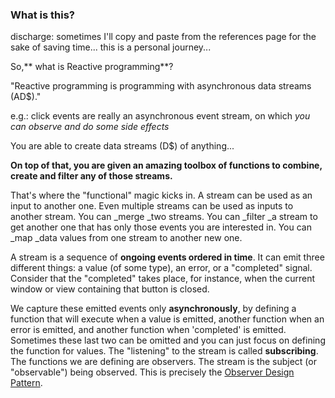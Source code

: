 ### What is this?

discharge: sometimes I'll copy and paste from the references page for the sake of saving time... this is a personal journey...

So,** what is Reactive programming**?

"Reactive programming is programming with asynchronous data streams \(AD$\)."

e.g.: click events are really an asynchronous event stream, on which _you can observe and do some side effects_

You are able to create data streams \(D$\) of anything...

**On top of that, you are given an amazing toolbox of functions to combine, create and filter any of those streams.**

That's where the "functional" magic kicks in. A stream can be used as an input to another one. Even multiple streams can be used as inputs to another stream. You can \_merge \_two streams. You can \_filter \_a stream to get another one that has only those events you are interested in. You can \_map \_data values from one stream to another new one.

A stream is a sequence of **ongoing events ordered in time**. It can emit three different things: a value \(of some type\), an error, or a "completed" signal. Consider that the "completed" takes place, for instance, when the current window or view containing that button is closed.

We capture these emitted events only **asynchronously**, by defining a function that will execute when a value is emitted, another function when an error is emitted, and another function when 'completed' is emitted. Sometimes these last two can be omitted and you can just focus on defining the function for values. The "listening" to the stream is called **subscribing**. The functions we are defining are observers. The stream is the subject \(or "observable"\) being observed. This is precisely the [Observer Design Pattern](https://en.wikipedia.org/wiki/Observer_pattern).

